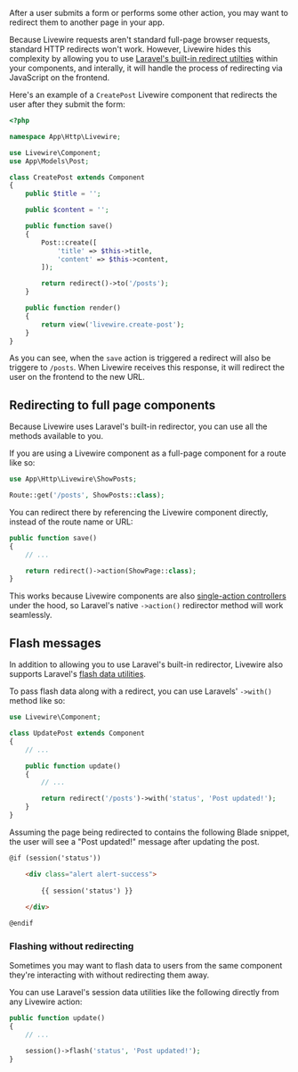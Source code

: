 After a user submits a form or performs some other action, you may want to redirect them to another page in your app.

Because Livewire requests aren't standard full-page browser requests, standard HTTP redirects won't work. However, Livewire hides this complexity by allowing you to use [Laravel's built-in redirect utilties](https://laravel.com/docs/10.x/responses#redirects) within your components, and interally, it will handle the process of redirecting via JavaScript on the frontend.

Here's an example of a `CreatePost` Livewire component that redirects the user after they submit the form:

```php
<?php

namespace App\Http\Livewire;

use Livewire\Component;
use App\Models\Post;

class CreatePost extends Component
{
	public $title = '';

    public $content = '';

    public function save()
    {
		Post::create([
			'title' => $this->title,
			'content' => $this->content,
		]);

		return redirect()->to('/posts');
    }

    public function render()
    {
        return view('livewire.create-post');
    }
}
```

As you can see, when the `save` action is triggered a redirect will also be triggere to `/posts`. When Livewire receives this response, it will redirect the user on the frontend to the new URL.

## Redirecting to full page components

Because Livewire uses Laravel's built-in redirector, you can use all the methods available to you.

If you are using a Livewire component as a full-page component for a route like so:

```php
use App\Http\Livewire\ShowPosts;

Route::get('/posts', ShowPosts::class);
```

You can redirect there by referencing the Livewire component directly, instead of the route name or URL:

```php
public function save()
{
    // ...

    return redirect()->action(ShowPage::class);
}
```

This works because Livewire components are also [single-action controllers](https://laravel.com/docs/10.x/controllers#single-action-controllers) under the hood, so Laravel's native `->action()` redirector method will work seamlessly.

## Flash messages

In addition to allowing you to use Laravel's built-in redirector, Livewire also supports Laravel's [flash data utilities](https://laravel.com/docs/10.x/session#flash-data).

To pass flash data along with a redirect, you can use Laravels' `->with()` method like so:

```php
use Livewire\Component;

class UpdatePost extends Component
{
    // ...

    public function update()
    {
        // ...

		return redirect('/posts')->with('status', 'Post updated!');
    }
}
```

Assuming the page being redirected to contains the following Blade snippet, the user will see a "Post updated!" message after updating the post.

```html
@if (session('status'))

    <div class="alert alert-success">
    
        {{ session('status') }}
    
    </div>

@endif
```

### Flashing without redirecting

Sometimes you may want to flash data to users from the same component they're interacting with without redirecting them away.

You can use Laravel's session data utilities like the following directly from any Livewire action:

```php
public function update()
{
    // ...

    session()->flash('status', 'Post updated!');
}
```
